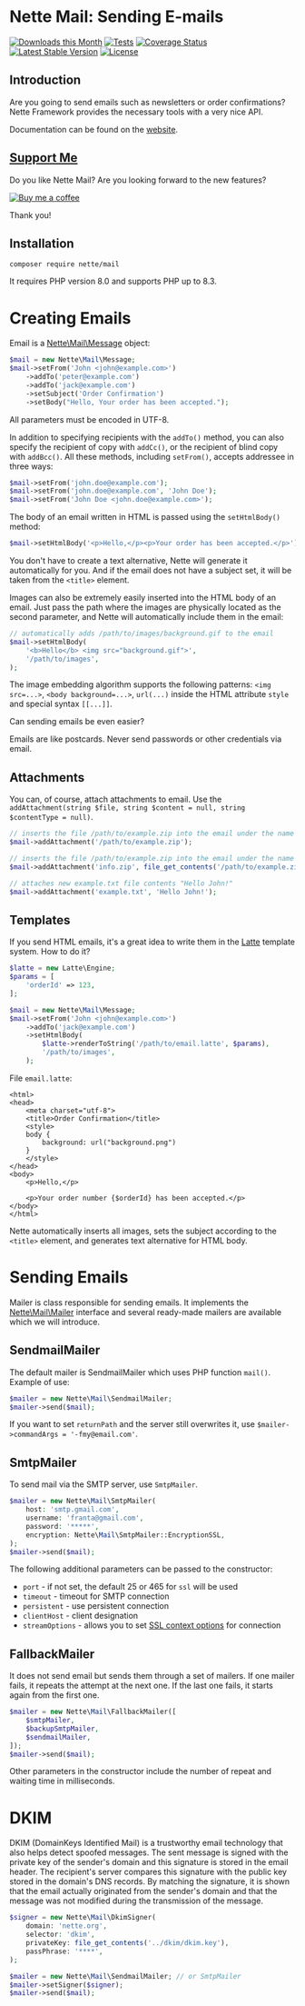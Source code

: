 Nette Mail: Sending E-mails
===========================

[![Downloads this Month](https://img.shields.io/packagist/dm/nette/mail.svg)](https://packagist.org/packages/nette/mail)
[![Tests](https://github.com/nette/mail/workflows/Tests/badge.svg?branch=master)](https://github.com/nette/mail/actions)
[![Coverage Status](https://coveralls.io/repos/github/nette/mail/badge.svg?branch=master)](https://coveralls.io/github/nette/mail?branch=master)
[![Latest Stable Version](https://poser.pugx.org/nette/mail/v/stable)](https://github.com/nette/mail/releases)
[![License](https://img.shields.io/badge/license-New%20BSD-blue.svg)](https://github.com/nette/mail/blob/master/license.md)


Introduction
------------

Are you going to send emails such as newsletters or order confirmations? Nette Framework provides the necessary tools with a very nice API.

Documentation can be found on the [website](https://doc.nette.org/mailing).


[Support Me](https://github.com/sponsors/dg)
--------------------------------------------

Do you like Nette Mail? Are you looking forward to the new features?

[![Buy me a coffee](https://files.nette.org/icons/donation-3.svg)](https://github.com/sponsors/dg)

Thank you!


Installation
------------

```shell
composer require nette/mail
```

It requires PHP version 8.0 and supports PHP up to 8.3.


Creating Emails
===============

Email is a [Nette\Mail\Message](https://api.nette.org/3.0/Nette/Mail/Message.html) object:

```php
$mail = new Nette\Mail\Message;
$mail->setFrom('John <john@example.com>')
	->addTo('peter@example.com')
	->addTo('jack@example.com')
	->setSubject('Order Confirmation')
	->setBody("Hello, Your order has been accepted.");
```

All parameters must be encoded in UTF-8.

In addition to specifying recipients with the `addTo()` method, you can also specify the recipient of copy with `addCc()`, or the recipient of blind copy with `addBcc()`. All these methods, including `setFrom()`, accepts addressee in three ways:

```php
$mail->setFrom('john.doe@example.com');
$mail->setFrom('john.doe@example.com', 'John Doe');
$mail->setFrom('John Doe <john.doe@example.com>');
```

The body of an email written in HTML is passed using the `setHtmlBody()` method:

```php
$mail->setHtmlBody('<p>Hello,</p><p>Your order has been accepted.</p>');
```

You don't have to create a text alternative, Nette will generate it automatically for you. And if the email does not have a subject set, it will be taken from the `<title>` element.

Images can also be extremely easily inserted into the HTML body of an email. Just pass the path where the images are physically located as the second parameter, and Nette will automatically include them in the email:

```php
// automatically adds /path/to/images/background.gif to the email
$mail->setHtmlBody(
	'<b>Hello</b> <img src="background.gif">',
	'/path/to/images',
);
```

The image embedding algorithm supports the following patterns: `<img src=...>`, `<body background=...>`, `url(...)` inside the HTML attribute `style` and special syntax `[[...]]`.

Can sending emails be even easier?

Emails are like postcards. Never send passwords or other credentials via email.



Attachments
-----------

You can, of course, attach attachments to email. Use the `addAttachment(string $file, string $content = null, string $contentType = null)`.

```php
// inserts the file /path/to/example.zip into the email under the name example.zip
$mail->addAttachment('/path/to/example.zip');

// inserts the file /path/to/example.zip into the email under the name info.zip
$mail->addAttachment('info.zip', file_get_contents('/path/to/example.zip'));

// attaches new example.txt file contents "Hello John!"
$mail->addAttachment('example.txt', 'Hello John!');
```


Templates
---------

If you send HTML emails, it's a great idea to write them in the [Latte](https://latte.nette.org) template system. How to do it?

```php
$latte = new Latte\Engine;
$params = [
	'orderId' => 123,
];

$mail = new Nette\Mail\Message;
$mail->setFrom('John <john@example.com>')
	->addTo('jack@example.com')
	->setHtmlBody(
		$latte->renderToString('/path/to/email.latte', $params),
		'/path/to/images',
	);
```

File `email.latte`:

```latte
<html>
<head>
	<meta charset="utf-8">
	<title>Order Confirmation</title>
	<style>
	body {
		background: url("background.png")
	}
	</style>
</head>
<body>
	<p>Hello,</p>

	<p>Your order number {$orderId} has been accepted.</p>
</body>
</html>
```

Nette automatically inserts all images, sets the subject according to the `<title>` element, and generates text alternative for HTML body.



Sending Emails
==============

Mailer is class responsible for sending emails. It implements the [Nette\Mail\Mailer](https://api.nette.org/3.0/Nette/Mail/Mailer.html) interface and several ready-made mailers are available which we will introduce.



SendmailMailer
--------------

The default mailer is SendmailMailer which uses PHP function `mail()`. Example of use:

```php
$mailer = new Nette\Mail\SendmailMailer;
$mailer->send($mail);
```

If you want to set `returnPath` and the server still overwrites it, use `$mailer->commandArgs = '-fmy@email.com'`.


SmtpMailer
----------

To send mail via the SMTP server, use `SmtpMailer`.

```php
$mailer = new Nette\Mail\SmtpMailer(
	host: 'smtp.gmail.com',
	username: 'franta@gmail.com',
	password: '*****',
	encryption: Nette\Mail\SmtpMailer::EncryptionSSL,
);
$mailer->send($mail);
```

The following additional parameters can be passed to the constructor:

* `port` - if not set, the default 25 or 465 for `ssl` will be used
* `timeout` - timeout for SMTP connection
* `persistent` - use persistent connection
* `clientHost` - client designation
* `streamOptions` - allows you to set [SSL context options](https://www.php.net/manual/en/context.ssl.php) for connection


FallbackMailer
--------------

It does not send email but sends them through a set of mailers. If one mailer fails, it repeats the attempt at the next one. If the last one fails, it starts again from the first one.

```php
$mailer = new Nette\Mail\FallbackMailer([
	$smtpMailer,
	$backupSmtpMailer,
	$sendmailMailer,
]);
$mailer->send($mail);
```

Other parameters in the constructor include the number of repeat and waiting time in milliseconds.


DKIM
====

DKIM (DomainKeys Identified Mail) is a trustworthy email technology that also helps detect spoofed messages. The sent message is signed with the private key of the sender's domain and this signature is stored in the email header.
The recipient's server compares this signature with the public key stored in the domain's DNS records. By matching the signature, it is shown that the email actually originated from the sender's domain and that the message was not modified during the transmission of the message.

```php
$signer = new Nette\Mail\DkimSigner(
	domain: 'nette.org',
	selector: 'dkim',
	privateKey: file_get_contents('../dkim/dkim.key'),
	passPhrase: '****',
);

$mailer = new Nette\Mail\SendmailMailer; // or SmtpMailer
$mailer->setSigner($signer);
$mailer->send($mail);
```
